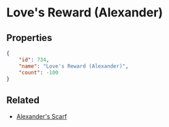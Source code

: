 # Love's Reward (Alexander)

<no description available>

## Properties

```json
{
    "id": 734,
    "name": "Love's Reward (Alexander)",
    "count": -100
}
```

## Related

- [Alexander's Scarf](../items/20810-alexander-s-scarf.md)


